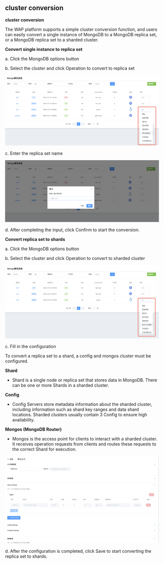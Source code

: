 ## cluster conversion

**cluster conversion**

The WAP platform supports a simple cluster conversion function, and users can easily convert a single instance of MongoDB to a MongoDB replica set, or a MongoDB replica set to a sharded cluster.

**Convert single instance to replica set**

a. Click the MongoDB options button

b. Select the cluster and click Operation to convert to replica set

![1](../../../../../../images/whalealPlatformImages/clusterconversion.png)

c. Enter the replica set name

![1](../../../../../../images/whalealPlatformImages/clusterconversion1.png)

d. After completing the input, click Confirm to start the conversion.



**Convert replica set to shards**



a. Click the MongoDB options button

b. Select the cluster and click Operation to convert to sharded cluster

![1](../../../../../../images/whalealPlatformImages/clusterconversion2.png)

c. Fill in the configuration

To convert a replica set to a shard, a config and mongos cluster must be configured.

**Shard**

* Shard is a single node or replica set that stores data in MongoDB. There can be one or more Shards in a sharded cluster.

**Config**

* Config Servers store metadata information about the sharded cluster, including information such as shard key ranges and data shard locations. Sharded clusters usually contain 3 Config to ensure high availability.

**Mongos (MongoDB Router)**

* Mongos is the access point for clients to interact with a sharded cluster. It receives operation requests from clients and routes these requests to the correct Shard for execution.

![1](../../../../../../images/whalealPlatformImages/clusterconversion3.png)



d. After the configuration is completed, click Save to start converting the replica set to shards.